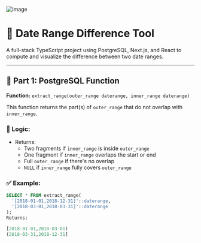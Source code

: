 ![image](https://github.com/user-attachments/assets/6ed0c541-2712-4c6d-ace3-bd561b67cef7)

# 📅 Date Range Difference Tool

A full-stack TypeScript project using PostgreSQL, Next.js, and React to compute and visualize the difference between two date ranges.

---

## 🧪 Part 1: PostgreSQL Function

**Function:** `extract_range(outer_range daterange, inner_range daterange)`

This function returns the part(s) of `outer_range` that do not overlap with `inner_range`.

### 📌 Logic:
- Returns:
  - Two fragments if `inner_range` is inside `outer_range`
  - One fragment if `inner_range` overlaps the start or end
  - Full `outer_range` if there's no overlap
  - `NULL` if `inner_range` fully covers `outer_range`

### ✅ Example:

```sql
SELECT * FROM extract_range(
  '[2018-01-01,2018-12-31]'::daterange,
  '[2018-03-01,2018-03-31]'::daterange
);
Returns:

[2018-01-01,2018-03-01)
(2018-03-31,2018-12-31]
